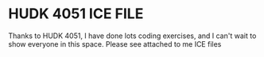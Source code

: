 # HUDK 4051 ICE FILE
Thanks to HUDK 4051, I have done lots coding exercises, and I can't wait to show everyone in this space. 
Please see attached to me ICE files
